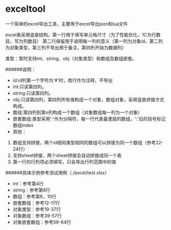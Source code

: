 # exceltool
一个简单的excel导出工具，主要用于excel导出json和lua文件

excel表采用竖直结构，第一行用于填写单元格尺寸（为了性能优化，1C为行数目，1E为列数目）
第二行保留用于说明每一列的意义（第一列为对象id，第二列为对象类型，第三列不导出用于备注，第四列开始为数据列）

类型：暂时支持int、string、obj（对象类型）和数组及数组嵌套。

######说明：
* id:id列第一个字符为'#'时，改行作为注释，不导出
* int:只读第四列。
* string:只读第四列。
* obj:只读第四列，第四列所有值构成一个对象，数组对象，采用竖直拼接方式构成。
* 数组:第四列到第n列构成一个数组（对象数组每一列为一个对象）
* 嵌套数组:类型采用':'作为分隔符，每一行代表最里层的数组，':'后的括号标记数组index
* 其他：
1. 数组支持拼接，两个id相同类型相同的数组可以拼接为同一个数组（参考22-24行）
2. 支持sheet拼接，两个sheet拼接会自动拼接成同一个表
3. 第一行的行列项必须填写，只会导出行列范围中的值

######具体示例参考测试用例（./excel/test.xlsx）
* int：参考第4行
* string：参考第6行
* 数组：参考第8，10行
* 嵌套数组：参考12-17行
* 对象类型：参考19-37行
* 对象数组：参考39-57行
* 对象嵌套数组：参考59-64行